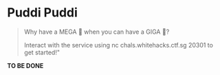 # Puddi Puddi

> Why have a MEGA 🍮 when you can have a GIGA 🍮?
>
> Interact with the service using nc chals.whitehacks.ctf.sg 20301 to get started!"

**TO BE DONE**
